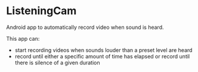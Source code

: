 # ListeningCam
Android app to automatically record video when sound is heard.

This app can:
- start recording videos when sounds louder than a preset level are heard
- record until either a specific amount of time has elapsed or record until there is silence of a given duration


